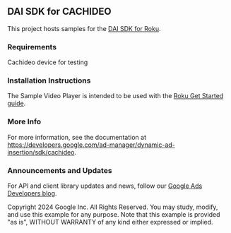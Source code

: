 ## DAI SDK for CACHIDEO 

This project hosts samples for the
[DAI SDK for Roku](https://developers.google.com/ad-manager/dynamic-ad-insertion/sdk/cachideo).

### Requirements

Cachideo device for testing

### Installation Instructions

The Sample Video Player is intended to be used with the
[Roku Get Started guide](https://developers.google.com/ad-manager/dynamic-ad-insertion/sdk/cachideo).

### More Info

For more information, see the documentation at
https://developers.google.com/ad-manager/dynamic-ad-insertion/sdk/cachideo.

### Announcements and Updates

For API and client library updates and news, follow our
[Google Ads Developers blog](https://googleadsdeveloper.blogspot.com/).

Copyright 2024 Google Inc. All Rights Reserved. You may study, modify, and use
this example for any purpose. Note that this example is provided "as is",
WITHOUT WARRANTY of any kind either expressed or implied.
